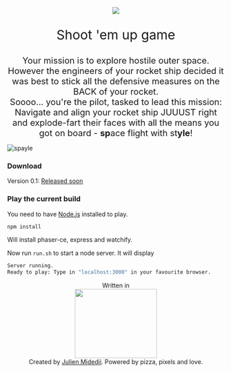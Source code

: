 <div align="center"><img src="https://user-images.githubusercontent.com/6261556/31128423-097c8264-a852-11e7-932a-8576599832d9.png"></div>

<p align="center" style="font-size:30px">Shoot 'em up game</p>

<div align="center" style="font-size:20px">
Your mission is to explore hostile outer space. However the engineers of your rocket ship decided it<br />
was best to stick all the defensive measures on the BACK of your rocket. <br />
Soooo... you're the pilot, tasked to lead this mission: Navigate and align your rocket ship JUUUST right 
and explode-fart their faces with all the means you got on board - <strong>sp</strong>ace flight with st<strong>yle</strong>!
</div>

![spayle](https://user-images.githubusercontent.com/6261556/30281106-d344a6be-9711-11e7-941d-245fc6af33df.png)

### Download

Version 0.1: <a href="#">Released soon</a>

### Play the current build

You need to have <a href="https://nodejs.org/en/">Node.js</a> installed to play.

```sh
npm install
```
Will install phaser-ce, express and watchify.

Now run `run.sh` to start a node server. It will display
```sh
Server running.
Ready to play: Type in "localhost:3000" in your favourite browser.
```



<div align="center">Written in</div>

<div align="center"><img src="https://raw.githubusercontent.com/photonstorm/phaser/master/v2/resources/Phaser%20Logo/PNG/Phaser%20Logo%20Web%20Quality.png" width="190" height="160"></div>

<div align="center">Created by <a href="mailto:admin@resamvi.de">Julien Midedji</a>. Powered by pizza, pixels and love.</div>
